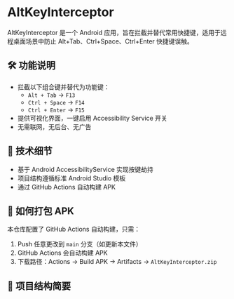 # AltKeyInterceptor

AltKeyInterceptor 是一个 Android 应用，旨在拦截并替代常用快捷键，适用于远程桌面场景中防止 Alt+Tab、Ctrl+Space、Ctrl+Enter 快捷键误触。

## 🛠 功能说明

- 拦截以下组合键并替代为功能键：
  - `Alt + Tab` → `F13`
  - `Ctrl + Space` → `F14`
  - `Ctrl + Enter` → `F15`
- 提供可视化界面，一键启用 Accessibility Service 开关
- 无需联网，无后台、无广告

## 🔧 技术细节

- 基于 Android AccessibilityService 实现按键劫持
- 项目结构遵循标准 Android Studio 模板
- 通过 GitHub Actions 自动构建 APK

## 🚀 如何打包 APK

本仓库配置了 GitHub Actions 自动构建，只需：

1. Push 任意更改到 `main` 分支（如更新本文件）
2. GitHub Actions 会自动构建 APK
3. 下载路径：Actions → Build APK → Artifacts → `AltKeyInterceptor.zip`

## 📂 项目结构简要


